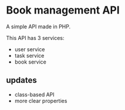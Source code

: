 # Book management API

A simple API made in PHP.

This API has 3 services:
- user service
- task service
- book service


## updates
- class-based API
- more clear properties
